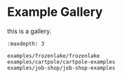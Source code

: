 # Example Gallery

this is a gallery.

```{toctree}
:maxdepth: 3

examples/frozenlake/frozenlake
examples/cartpole/cartpole-examples
examples/job-shop/job-shop-examples
```
